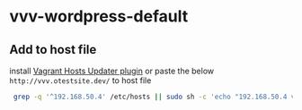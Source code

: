 # vvv-wordpress-default

## Add to host file
install [Vagrant Hosts Updater plugin](https://github.com/cogitatio/vagrant-hostsupdater) or
paste the below
`http://vvv.otestsite.dev/` to host file
```bash
 grep -q '^192.168.50.4' /etc/hosts || sudo sh -c 'echo "192.168.50.4 vvv.otestsite.dev site1.vvv.otestmultisite.dev site2.vvv.otestmultisite.dev site3.vvv.otestmultisite.dev vvv.otestmultisite.dev" >> /etc/hosts'

```
